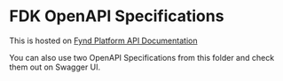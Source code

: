 # FDK OpenAPI Specifications

This is hosted on [Fynd Platform API Documentation](https://partners.fynd.com/help)

You can also use two OpenAPI Specifications from this folder and check them out on Swagger UI.
